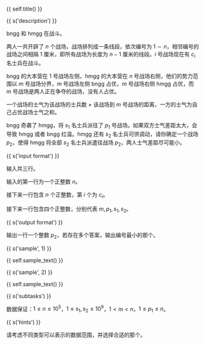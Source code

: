{{ self.title() }}

{{ s('description') }}

bngg 和 hmgg 在战斗。

两人一共开辟了 $n$ 个战场，战场排列成一条线段，依次编号为 $1\sim n$，相邻编号的战场之间相隔 $1$ 厘米，即所有战场为长度为 $n-1$ 厘米的线段。$i$ 号战场现在有 $c_i$ 名士兵在战斗。

bngg 的大本营在 $1$ 号战场左侧，hmgg 的大本营在 $n$ 号战场右侧，他们的势力范围以 $m$ 号战场分界，$m$ 号战场左侧 bngg 占优，$m$ 号战场右侧 hmgg 占优，而 $m$ 号战场是两人正在争夺的战场，没有人占优。

一个战场的士气为该战场的士兵数 $\times$ 该战场到 $m$ 号战场的距离，一方的士气为自己占优战场士气之和。

bngg 奇袭了 hmgg，将 $s_1$ 名士兵派往了 $p_1$ 号战场。如果双方士气差距太大，会导致 hmgg 或者 bngg 红温。hmgg 还有 $s_2$ 名士兵可供调动，请你确定一个战场 $p_2$，使得 hmgg 将全部 $s_2$ 名士兵派遣往战场 $p_2$，两人士气差距尽可能小。

{{ s('input format') }}

输入共三行。

输入的第一行为一个正整数 $n$。

接下来一行包含 $n$ 个正整数，第 $i$ 个为 $c_i$。

接下来一行包含四个正整数，分别代表 $m,p_1,s_1,s_2$。

{{ s('output format') }}

输出一行一个整数 $p_2$，若存在多个答案，输出编号最小的那个。

{{ s('sample', 1) }}

{{ self.sample_text() }}

{{ s('sample', 2) }}

{{ self.sample_text() }}

{{ s('subtasks') }}

数据保证：$1 \le n \le 10^5$，$1 \le s_1, s_2 \le 10^9$，$1 < m < n$，$1 \le p_1 \le n$。

{{ s('hints') }}

请考虑不同类型可以表示的数据范围，并选择合适的那个。
